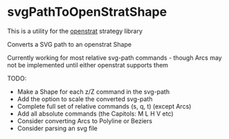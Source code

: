 # svgPathToOpenStratShape
This is a utility for the [openstrat](https://github.com/Rich2/openstrat) strategy library

Converts a SVG path to an openstrat Shape

Currently working for most relative svg-path commands - though Arcs may not be implemented until either openstrat supports them

TODO:
* Make a Shape for each z/Z command in the svg-path
* Add the option to scale the converted svg-path
* Complete full set of relative commands (s, q, t) (except Arcs) 
* Add all absolute commands (the Capitols: M L H V etc)
* Consider converting Arcs to Polyline or Beziers
* Consider parsing an svg file
